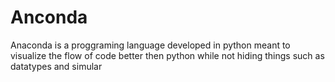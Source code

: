 # Anconda
Anaconda is a proggraming language developed in python meant to visualize the flow of code better then python while not hiding things such as datatypes and simular
